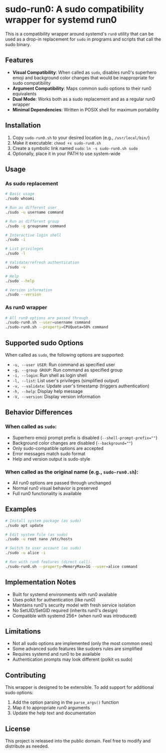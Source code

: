 # sudo-run0: A sudo compatibility wrapper for systemd run0

This is a compatibility wrapper around systemd's `run0` utility that can be used as a drop-in replacement for `sudo` in programs and scripts that call the sudo binary.

## Features

- **Visual Compatibility**: When called as `sudo`, disables run0's superhero emoji and background color changes that would be inappropriate for sudo compatibility
- **Argument Compatibility**: Maps common sudo options to their run0 equivalents
- **Dual Mode**: Works both as a sudo replacement and as a regular run0 wrapper
- **Minimal Dependencies**: Written in POSIX shell for maximum portability

## Installation

1. Copy `sudo-run0.sh` to your desired location (e.g., `/usr/local/bin/`)
2. Make it executable: `chmod +x sudo-run0.sh`
3. Create a symbolic link named `sudo`: `ln -s sudo-run0.sh sudo`
4. Optionally, place it in your PATH to use system-wide

## Usage

### As sudo replacement
```bash
# Basic usage
./sudo whoami

# Run as different user
./sudo -u username command

# Run as different group  
./sudo -g groupname command

# Interactive login shell
./sudo -i

# List privileges
./sudo -l

# Validate/refresh authentication
./sudo -v

# Help
./sudo --help

# Version information
./sudo --version
```

### As run0 wrapper
```bash
# All run0 options are passed through
./sudo-run0.sh --user=username command
./sudo-run0.sh --property=CPUQuota=50% command
```

## Supported sudo Options

When called as `sudo`, the following options are supported:

- `-u, --user USER`: Run command as specified user
- `-g, --group GROUP`: Run command as specified group  
- `-i, --login`: Run shell as login shell
- `-l, --list`: List user's privileges (simplified output)
- `-v, --validate`: Update user's timestamp (triggers authentication)
- `-h, --help`: Display help message
- `-V, --version`: Display version information

## Behavior Differences

### When called as `sudo`:
- Superhero emoji prompt prefix is disabled (`--shell-prompt-prefix=""`)
- Background color changes are disabled (`--background=""`)
- Only sudo-compatible options are accepted
- Error messages match sudo format
- Help and version output is sudo-style

### When called as the original name (e.g., `sudo-run0.sh`):
- All run0 options are passed through unchanged
- Normal run0 visual behavior is preserved
- Full run0 functionality is available

## Examples

```bash
# Install system package (as sudo)
./sudo apt update

# Edit system file (as sudo)
./sudo -u root nano /etc/hosts

# Switch to user account (as sudo)
./sudo -u alice -i

# Run with run0 features (direct call)
./sudo-run0.sh --property=MemoryMax=1G --user=alice command
```

## Implementation Notes

- Built for systemd environments with run0 available
- Uses polkit for authentication (like run0)
- Maintains run0's security model with fresh service isolation
- No SetUID/SetGID required (inherits run0's design)
- Compatible with systemd 256+ (when run0 was introduced)

## Limitations

- Not all sudo options are implemented (only the most common ones)
- Some advanced sudo features like sudoers rules are simplified
- Requires systemd and run0 to be available
- Authentication prompts may look different (polkit vs sudo)

## Contributing

This wrapper is designed to be extensible. To add support for additional sudo options:

1. Add the option parsing in the `parse_args()` function
2. Map it to appropriate run0 arguments
3. Update the help text and documentation

## License

This project is released into the public domain. Feel free to modify and distribute as needed. 
